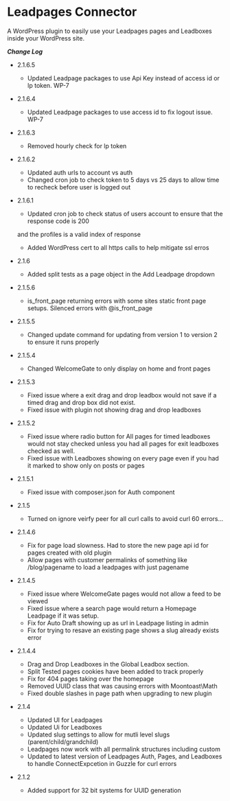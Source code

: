 # Leadpages Connector


A WordPress plugin to easily use your Leadpages pages and Leadboxes inside your WordPress site.

***Change Log***

* 2.1.6.5
    * Updated Leadpage packages to use Api Key instead of access id or lp token.  WP-7

* 2.1.6.4
    * Updated Leadpage packages to use access id to fix logout issue. WP-7

* 2.1.6.3
    * Removed hourly check for lp token

* 2.1.6.2
    * Updated auth urls to account vs auth
    * Changed cron job to check token to 5 days vs 25 days to allow time to recheck before user is logged out

* 2.1.6.1
   * Updated cron job to check status of users account to ensure that the response code is 200
    
   and the profiles is a valid index of response
   * Added WordPress cert to all https calls to help mitigate ssl erros

* 2.1.6
    * Added split tests as a page object in the Add Leadpage dropdown

* 2.1.5.6
    * is_front_page returning errors with some sites static front page setups. Silenced errors with @is_front_page
    
* 2.1.5.5
    * Changed update command for updating from version 1 to version 2 to ensure it runs properly
     
* 2.1.5.4
    * Changed WelcomeGate to only display on home and front pages

* 2.1.5.3
    * Fixed issue where a exit drag and drop leadbox would not save if a timed 
    drag and drop box did not exist.
    * Fixed issue with plugin not showing drag and drop leadboxes

* 2.1.5.2
    *  Fixed issue where radio button for All pages for timed leadboxes
    would not stay checked unless you had all pages for exit leadboxes checked as well.
    * Fixed issue with Leadboxes showing on every page even if you had it marked to show only on posts or pages
    
* 2.1.5.1
    * Fixed issue with composer.json for Auth component

* 2.1.5
    * Turned on ignore veirfy peer for all curl calls to avoid curl 60 errors...

* 2.1.4.6
    * Fix for page load slowness. Had to store the new page api id for pages created with old plugin
    * Allow pages with customer permalinks of something like /blog/pagename to load a leadpages with just pagename
    
* 2.1.4.5
    * Fixed issue where WelcomeGate pages would not allow a feed to be viewed
    * Fixed issue where a search page would return a Homepage Leadpage if it was setup.
    * Fix for Auto Draft showing up as url in Leadpage listing in admin
    * Fix for trying to resave an existing page shows a slug already exists error

* 2.1.4.4 
    * Drag and Drop Leadboxes in the Global Leadbox section.
    * Split Tested pages cookies have been added to track properly
    * Fix for 404 pages taking over the homepage
    * Removed UUID class that was causing errors with Moontoast\Math
    * Fixed double slashes in page path when upgrading to new plugin

* 2.1.4
    * Updated UI for Leadpages
    * Updated Ui for Leadboxes
    * Updated slug settings to allow for mutli level slugs (parent/child/grandchild)
    * Leadpages now work with all permalink structures including custom
    * Updated to latest version of Leadpages Auth, Pages, and Leadboxes to handle ConnectExpcetion in Guzzle for curl errors

* 2.1.2 
 	* Added support for 32 bit systems for UUID generation


